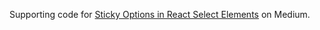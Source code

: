 Supporting code for [Sticky Options in React Select Elements](https://medium.com/@jeffthespasm_81981/sticky-options-in-react-select-elements-259d70069e79#.prarc6wa7) on Medium.
